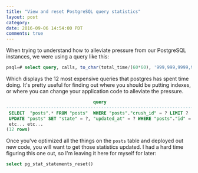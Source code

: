 ```yaml
---
title: "View and reset PostgreSQL query statistics"
layout: post
category: 
date: 2016-09-06 14:54:00 PDT
comments: true
---
```


<span class='newthought'>When trying to understand how to alleviate pressure </span> from our PostgreSQL instances, we were using a query like this:

```sql
psql=# select query, calls, to_char(total_time/(60*60), '999,999,9999,999') as "Cumulative Time (hrs)", rows, to_char(total_time/calls, '999.999') as per_call_ms from pg_stat_statements order by total_time desc limit 12;
```

Which displays the 12 most expensive queries that postgres has spent time doing. It's pretty useful for finding out where you should be putting indexes, or where you can change your application code to alleviate the pressure.                                                                                                                                                          
                                                                                                                                                          
```sql                                                                                                                                                          
                                 query                                         |    calls    | Cumulative Time (hrs) |    rows    | per_call_ms
-------------------------------------------------------------------------------+-------------+-----------------------+------------+-------------
 SELECT  "posts".* FROM "posts"  WHERE "posts"."crush_id" = ? LIMIT ?          |   256078900 |          1510,418     |   35940202 |   21.234
 UPDATE "posts" SET "state" = ?, "updated_at" = ? WHERE "posts"."id" = ?       |    48610033 |          1086,287     |   48610033 |   80.449
 etc... etc...
(12 rows)

```

Once you've optimized all the things on the `posts` table and deployed out new code, you will want to get those statistics updated. I had a hard time figuring this one out, so I'm leaving it here for myself for later:

```sql
select pg_stat_statements_reset()
```
